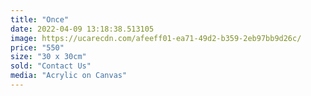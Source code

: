 ```yaml
---
title: "Once"
date: 2022-04-09 13:18:38.513105
image: https://ucarecdn.com/afeeff01-ea71-49d2-b359-2eb97bb9d26c/
price: "550"
size: "30 x 30cm"
sold: "Contact Us"
media: "Acrylic on Canvas"
---
```



